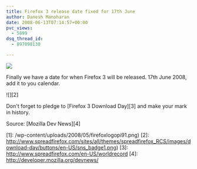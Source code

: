 ```yaml
---
title: Firefox 3 release date fixed for 17th June
author: Danesh Manoharan
date: 2008-06-13T07:14:57+00:00
pvc_views:
  - 5899
dsq_thread_id:
  - 897098130

---
```

![](/wp-content/uploads/2008/05/firefoxlogopi91.png)

Finally we have a date for when Firefox 3 will be released. 17th June 2008, add it to you calendar.

![][2] 

Don't forget to pledge to [Firefox 3 Download Day][3] and make your mark in history.

Source: [Mozilla Dev News][4]

 [1]: /wp-content/uploads/2008/05/firefoxlogopi91.png)
 [2]: http://www.spreadfirefox.com/sites/all/themes/spreadfirefox_RCS/images/download-day/buttons/en-US/sns_badge1.png)
 [3]: http://www.spreadfirefox.com/en-US/worldrecord
 [4]: http://developer.mozilla.org/devnews/
